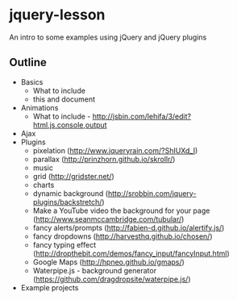 # jquery-lesson
An intro to some examples using jQuery and jQuery plugins

## Outline
- Basics
  - What to include
  - this and document
- Animations
  - What to include - http://jsbin.com/lehifa/3/edit?html,js,console,output
- Ajax
- Plugins
  - pixelation (http://www.jqueryrain.com/?ShIUXd_I)
  - parallax (http://prinzhorn.github.io/skrollr/)
  - music
  - grid (http://gridster.net/)
  - charts
  - dynamic background (http://srobbin.com/jquery-plugins/backstretch/)
  - Make a YouTube video the background for your page (http://www.seanmccambridge.com/tubular/)
  - fancy alerts/prompts (http://fabien-d.github.io/alertify.js/)
  - fancy dropdowns (http://harvesthq.github.io/chosen/)
  - fancy typing effect (http://dropthebit.com/demos/fancy_input/fancyInput.html)
  - Google Maps (http://hpneo.github.io/gmaps/)
  - Waterpipe.js - background generator (https://github.com/dragdropsite/waterpipe.js/)
- Example projects

